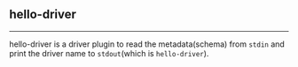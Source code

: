 ## hello-driver
---
hello-driver is a driver plugin to read the metadata(schema) from `stdin` and print the driver name to `stdout`(which is `hello-driver`).
